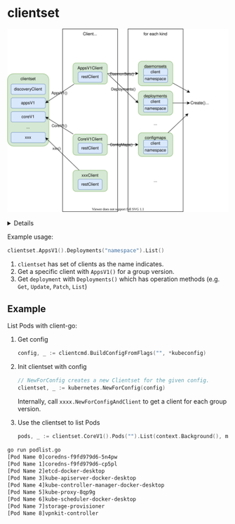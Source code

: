 # clientset

![](clientset-simple.drawio.svg)

<details>

![](clientset.drawio.svg)

</details>

Example usage:

```go
clientset.AppsV1().Deployments("namespace").List()
```

1. `clientset` has set of clients as the name indicates.
1. Get a specific client with `AppsV1()` for a group version.
1. Get `deployment` with `Deployments()` which has operation methods (e.g. `Get`, `Update`, `Patch`, `List`)

## Example

List Pods with client-go:

1. Get config

    ```go
    config, _ := clientcmd.BuildConfigFromFlags("", *kubeconfig)
    ```

1. Init clientset with config

    ```go
    // NewForConfig creates a new Clientset for the given config.
    clientset, _ := kubernetes.NewForConfig(config)
    ```

    Internally, call `xxxx.NewForConfigAndClient` to get a client for each group version.

1. Use the clientset to list Pods
    ```go
    pods, _ := clientset.CoreV1().Pods("").List(context.Background(), metav1.ListOptions{})
    ```

```
go run podlist.go
[Pod Name 0]coredns-f9fd979d6-5n4pw
[Pod Name 1]coredns-f9fd979d6-cp5pl
[Pod Name 2]etcd-docker-desktop
[Pod Name 3]kube-apiserver-docker-desktop
[Pod Name 4]kube-controller-manager-docker-desktop
[Pod Name 5]kube-proxy-8qp9g
[Pod Name 6]kube-scheduler-docker-desktop
[Pod Name 7]storage-provisioner
[Pod Name 8]vpnkit-controller
```
